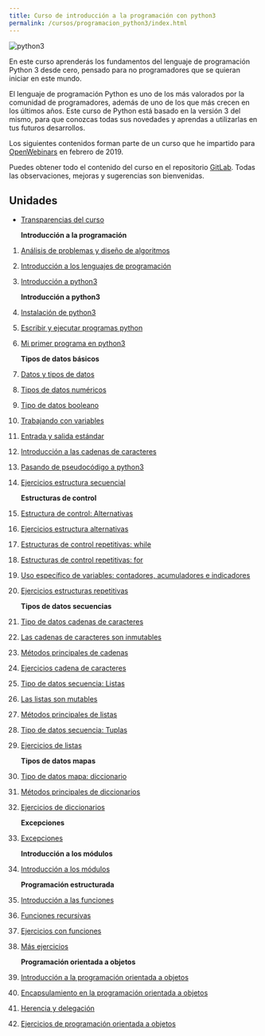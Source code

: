 ```yaml
---
title: Curso de introducción a la programación con python3
permalink: /cursos/programacion_python3/index.html
---
```


![python3](../../_python3/python3/img/python.png)

En este curso aprenderás los fundamentos del lenguaje de programación Python 3 desde cero, pensado para no programadores que se quieran iniciar en este mundo.

El lenguaje de programación Python es uno de los más valorados por la comunidad de programadores, además de uno de los que más crecen en los últimos años. Este curso de Python está basado en la versión 3 del mismo, para que conozcas todas sus novedades y aprendas a utilizarlas en tus futuros desarrollos.

Los siguientes contenidos forman parte de un curso que he impartido para [OpenWebinars](https://openwebinars.net/cursos/python-desde-cero/) en febrero de 2019.

Puedes obtener todo el contenido del curso en el repositorio [GitLab](https://gitlab.com/josedom24/curso_programacion_python3).
Todas las observaciones, mejoras y sugerencias son bienvenidas.

## Unidades

* [Transparencias del curso](https://docs.google.com/presentation/d/e/2PACX-1vQFNORQfZymIauAJgFZyLK_FdsitQe9ZUFoF7G-0CiwnmNUzFoJSBLm_Sa8kmxlBa1v3l5aaaMzFNO8/pub?start=true&loop=false&delayms=3000#slide=id.p1)

    **Introducción a la programación**

1. [Análisis de problemas y diseño de algoritmos](curso/u01)
2. [Introducción a los lenguajes de programación](curso/u02)
3. [Introducción a python3](curso/u03)

    **Introducción a python3**

4. [Instalación de python3](curso/u04)
5. [Escribir y ejecutar programas python](curso/u05)
6. [Mi primer programa en python3](curso/u06)

    **Tipos de datos básicos**

7. [Datos y tipos de datos](curso/u07)
8. [Tipos de datos numéricos](curso/u08)
9. [Tipo de datos booleano](curso/u09)
10. [Trabajando con variables](curso/u10)
11. [Entrada y salida estándar](curso/u11)
12. [Introducción a las cadenas de caracteres](curso/u12)
13. [Pasando de pseudocódigo a python3](curso/u13)
14. [Ejercicios estructura secuencial](curso/u14)

    **Estructuras de control**

15. [Estructura de control: Alternativas](curso/u15)
16. [Ejercicios estructura alternativas](curso/u16)
17. [Estructuras de control repetitivas: while](curso/u17)
18. [Estructuras de control repetitivas: for](curso/u18)
19. [Uso específico de variables: contadores, acumuladores e indicadores](curso/u19)
20. [Ejercicios estructuras repetitivas](curso/u20)

    **Tipos de datos secuencias**

21. [Tipo de datos cadenas de caracteres](curso/u21)
22. [Las cadenas de caracteres son inmutables](curso/u22)
23. [Métodos principales de cadenas](curso/u23)
24. [Ejercicios cadena de caracteres](curso/u24)
25. [Tipo de datos secuencia: Listas](curso/u25)
26. [Las listas son mutables](curso/u26)
27. [Métodos principales de listas](curso/u27)
28. [Tipo de datos secuencia: Tuplas](curso/u28)
29. [Ejercicios de listas](curso/u29)

    **Tipos de datos mapas**

30. [Tipo de datos mapa: diccionario](curso/u30)
31. [Métodos principales de diccionarios](curso/u31)
32. [Ejercicios de diccionarios](curso/u32)

    **Excepciones**

33. [Excepciones](curso/u33)

    **Introducción a los módulos**

34. [Introducción a los módulos](curso/u34)

    **Programación estructurada**

35. [Introducción a las funciones](curso/u35)
36. [Funciones recursivas](curso/u36)
37. [Ejercicios con funciones](curso/u37)
38. [Más ejercicios](curso/u38)

    **Programación orientada a objetos**

39. [Introducción a la programación orientada a objetos](curso/u39)
40. [Encapsulamiento en la programación orientada a objetos](curso/u40)
41. [Herencia y delegación](curso/u41)
42. [Ejercicios de programación orientada a objetos](curso/u42)

